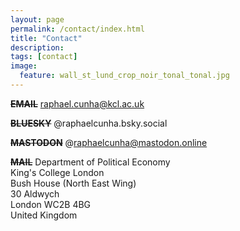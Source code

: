 ```yaml
---
layout: page
permalink: /contact/index.html
title: "Contact"
description:
tags: [contact]
image:
  feature: wall_st_lund_crop_noir_tonal_tonal.jpg
---
```



<s><strong>EMAIL</strong></s>
raphael.cunha@kcl.ac.uk

<s><strong>BLUESKY</strong></s>
@raphaelcunha.bsky.social

<s><strong>MASTODON</strong></s>
@raphaelcunha@mastodon.online

<s><strong>MAIL</strong></s>
Department of Political Economy<br>King's College London<br>Bush House (North East Wing)<br>30 Aldwych<br>London WC2B 4BG<br>United Kingdom


